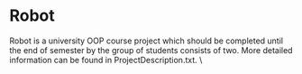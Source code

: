 # Robot

Robot is a university OOP course project which should be completed until the end of semester by the group of students consists of two. More detailed information can be found in ProjectDescription.txt.
\

